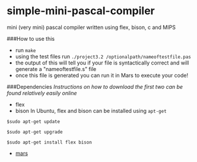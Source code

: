 simple-mini-pascal-compiler
===========================

mini (very mini) pascal compiler written using flex, bison, c and MIPS

###How to use this

- run ```make```
- using the test files run ```./project3.2 /optionalpath/nameoftestfile.pas```
- the output of this will tell you if your file is syntactically correct and will generate a "nameoftestfile.s" file
- once this file is generated you can run it in Mars to execute your code!

###Dependencies
*Instructions on how to download the first two can be found relatively easily online*

- flex 
- bison
In Ubuntu, flex and bison can be installed using ```apt-get```  
```
$sudo apt-get update

$sudo apt-get upgrade   

$sudo apt-get install flex bison  
```
- [mars](http://courses.missouristate.edu/KenVollmar/MARS/download.htm)
